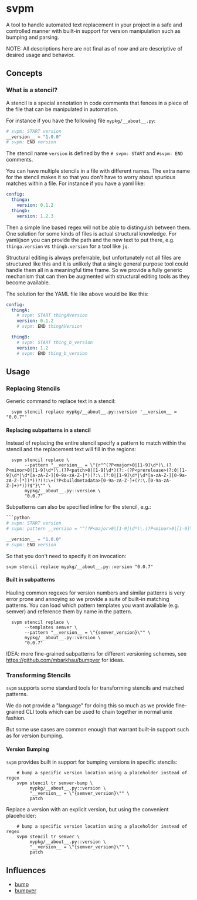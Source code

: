 # svpm

A tool to handle automated text replacement in your project in a safe
and controlled manner with built-in support for version manipulation
such as bumping and parsing.

NOTE: All descriptions here are not final as of now and are
descriptive of desired usage and behavior.

## Concepts

### What is a stencil?

A stencil is a special annotation in code comments that fences in a
piece of the file that can be manipulated in automation.

For instance if you have the following file `mypkg/__about__.py`:

```python
# svpm: START version
__version__ = "1.0.0"
# svpm: END version
```

The stencil name `version` is defined by the `# svpm: START` and
`#svpm: END` comments.

You can have multiple stencils in a file with different names. The
extra name for the stencil makes it so that you don't have to worry
about spurious matches within a file. For instance if you have a yaml
like:

```yaml
config:
  thinga:
    version: 0.1.2
  thingb:
    version: 1.2.3
```

Then a simple line based regex will not be able to distinguish between
them. One solution for some kinds of files is actual structural
knowledge. For yaml/json you can provide the path and the new text to
put there, e.g. `thinga.version` vs `thingb.version` for a tool like
`jq`.

Structural editing is always preferrable, but unfortunately not all
files are structured like this and it is unlikely that a single
general purpose tool could handle them all in a meaningful time
frame. So we provide a fully generic mechanism that can then be
augmented with structural editing tools as they become available.

The solution for the YAML file like above would be like this:

```yaml
config:
  thingA:
    # svpm: START thingAVersion
    version: 0.1.2
    # svpm: END thingAVersion

  thingB:
    # svpm: START thing_b_version
    version: 1.2
    # svpm: END thing_b_version
```

## Usage

### Replacing Stencils

Generic command to replace text in a stencil:

```shell
  svpm stencil replace mypkg/__about__.py::version '__version__ = "0.0.7"'
```


#### Replacing subpatterns in a stencil

Instead of replacing the entire stencil specify a pattern to match
within the stencil and the replacement text will fill in the
regions:

```shell
  svpm stencil replace \
       --pattern "__version__ = \"{r"^(?P<major>0|[1-9]\d*)\.(?P<minor>0|[1-9]\d*)\.(?P<patch>0|[1-9]\d*)(?:-(?P<prerelease>(?:0|[1-9]\d*|\d*[a-zA-Z-][0-9a-zA-Z-]*)(?:\.(?:0|[1-9]\d*|\d*[a-zA-Z-][0-9a-zA-Z-]*))*))?(?:\+(?P<buildmetadata>[0-9a-zA-Z-]+(?:\.[0-9a-zA-Z-]+)*))?$"}\"" \
       mypkg/__about__.py::version \
       "0.0.7"
```

Subpatterns can also be specified inline for the stencil, e.g.:

```python
```python
# svpm: START version
# svpm: pattern __version = "^(?P<major>0|[1-9]\d*)\.(?P<minor>0|[1-9]\d*)\.(?P<patch>0|[1-9]\d*)(?:-(?P<prerelease>(?:0|[1-9]\d*|\d*[a-zA-Z-][0-9a-zA-Z-]*)(?:\.(?:0|[1-9]\d*|\d*[a-zA-Z-][0-9a-zA-Z-]*))*))?(?:\+(?P<buildmetadata>[0-9a-zA-Z-]+(?:\.[0-9a-zA-Z-]+)*))?$}"

__version__ = "1.0.0"
# svpm: END version
```

So that you don't need to specify it on invocation:

```shell
svpm stencil replace mypkg/__about__.py::version "0.0.7"
```


#### Built in subpatterns

Hauling common regexes for version numbers and similar patterns is
very error prone and annoying so we provide a suite of built-in
matching patterns. You can load which pattern templates you want
available (e.g. semver) and reference them by name in the pattern.

```shell
  svpm stencil replace \
       --templates semver \
       --pattern "__version__ = \"{semver_version}\"" \
       mypkg/__about__.py::version \
       "0.0.7"
```

IDEA: more fine-grained subpatterns for different versioning schemes,
see https://github.com/mbarkhau/bumpver for ideas.

### Transforming Stencils

`svpm` supports some standard tools for transforming stencils and
matched patterns.

We do not provide a "language" for doing this so much as we provide
fine-grained CLI tools which can be used to chain together in normal
unix fashion.

But some use cases are common enough that warrant built-in support
such as for version bumping.

#### Version Bumping

`svpm` provides built in support for bumping versions in specific stencils:

```shell
    # bump a specific version location using a placeholder instead of regex
    svpm stencil tr semver-bump \
         mypkg/__about__.py::version \
         "__version__ = \"{semver_version}\"" \
         patch
```

Replace a version with an explicit version, but using the convenient
placeholder:

```shell
    # bump a specific version location using a placeholder instead of regex
    svpm stencil tr semver \
         mypkg/__about__.py::version \
         "__version__ = \"{semver_version}\"" \
         patch
```

## Influences

- [bump](https://github.com/wader/bump)
- [bumpver](https://github.com/mbarkhau/bumpver)
